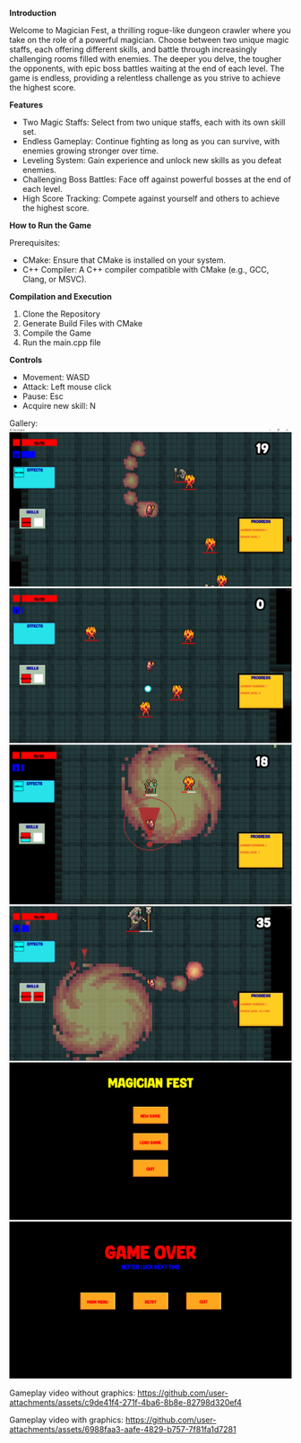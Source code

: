 <b>Introduction</b>

Welcome to Magician Fest, a thrilling rogue-like dungeon crawler where you take on the role of a powerful magician. Choose between two unique magic staffs, each offering different skills, and battle through increasingly challenging rooms filled with enemies. The deeper you delve, the tougher the opponents, with epic boss battles waiting at the end of each level. The game is endless, providing a relentless challenge as you strive to achieve the highest score.

<b>Features</b>

- Two Magic Staffs: Select from two unique staffs, each with its own skill set.
- Endless Gameplay: Continue fighting as long as you can survive, with enemies growing stronger over time.
- Leveling System: Gain experience and unlock new skills as you defeat enemies.
- Challenging Boss Battles: Face off against powerful bosses at the end of each level.
- High Score Tracking: Compete against yourself and others to achieve the highest score.


<b>How to Run the Game</b>

Prerequisites:
- CMake: Ensure that CMake is installed on your system.
- C++ Compiler: A C++ compiler compatible with CMake (e.g., GCC, Clang, or MSVC).

<b>Compilation and Execution</b>

1. Clone the Repository
2. Generate Build Files with CMake
3. Compile the Game
4. Run the main.cpp file

<b>Controls</b>

- Movement: WASD
- Attack: Left mouse click
- Pause: Esc
- Acquire new skill: N

Gallery:
![img.png](show_case_images/img.png)
![img_1.png](show_case_images/img_1.png)
![img_2.png](show_case_images/img_2.png)
![img_1.png](show_case_images/img_8.png)
![img_4.png](show_case_images/img_4.png)
![img_3.png](show_case_images/img_3.png)



Gameplay video without graphics:
https://github.com/user-attachments/assets/c9de41f4-271f-4ba6-8b8e-82798d320ef4

Gameplay video with graphics:
https://github.com/user-attachments/assets/6988faa3-aafe-4829-b757-7f81fa1d7281

